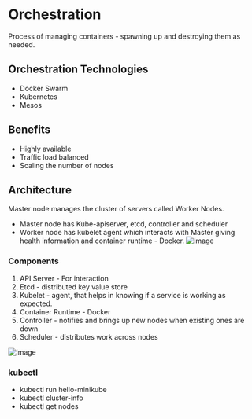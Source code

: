 # Orchestration
Process of managing containers - spawning up and destroying them as needed.

## Orchestration Technologies
- Docker Swarm
- Kubernetes
- Mesos

## Benefits
- Highly available
- Traffic load balanced
- Scaling the number of nodes

## Architecture
Master node manages the cluster of servers called Worker Nodes.
- Master node has Kube-apiserver, etcd, controller and scheduler
- Worker node has kubelet agent which interacts with Master giving health information and container runtime - Docker.
![image](https://user-images.githubusercontent.com/42272776/110516161-3a825c80-812f-11eb-96cc-cbe85c123ca5.png)


### Components
1. API Server - For interaction
2. Etcd - distributed key value store
3. Kubelet - agent, that helps in knowing if a service is working as expected.
4. Container Runtime - Docker
5. Controller - notifies and brings up new nodes when existing ones are down
6. Scheduler - distributes work across nodes

![image](https://user-images.githubusercontent.com/42272776/110516235-4ec65980-812f-11eb-93c3-3a46ce5a6e0c.png)


### kubectl

- kubectl run hello-minikube
- kubectl cluster-info
- kubectl get nodes


